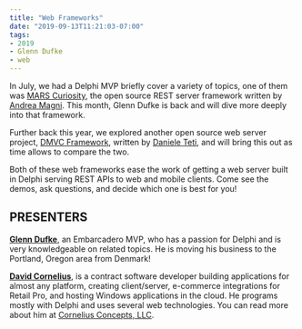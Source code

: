 ```yaml
---
title: "Web Frameworks"
date: "2019-09-13T11:21:03-07:00"
tags:
- 2019
- Glenn Dufke
- web
---
```


In July, we had a Delphi MVP briefly cover a variety of topics, one of them was [MARS Curiosity](https://github.com/andrea-magni/MARS), the open source REST server framework written by [Andrea Magni](https://www.andreamagni.eu). This month, Glenn Dufke is back and will dive more deeply into that framework.

Further back this year, we explored another open source web server project, [DMVC Framework](https://github.com/danieleteti/delphimvcframework), written by [Daniele Teti](http://www.danieleteti.it), and will bring this out as time allows to compare the two.

Both of these web frameworks ease the work of getting a web server built in Delphi serving REST APIs to web and mobile clients. Come see the demos, ask questions, and decide which one is best for you!

## PRESENTERS ##

[**Glenn Dufke**](https://www.linkedin.com/in/glenn-dufke-b3538a39), an Embarcadero MVP, who has a passion for Delphi and is very knowledgeable on related topics. He is moving his business to the Portland, Oregon area from Denmark!

[**David Cornelius**](https://www.linkedin.com/in/david-cornelius), is a contract software developer building applications for almost any platform, creating client/server, e-commerce integrations for Retail Pro, and hosting Windows applications in the cloud. He programs mostly with Delphi and uses several web technologies. You can read more about him at [Cornelius Concepts, LLC](https://corneliusconcepts.com).
